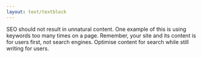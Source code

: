 ```yaml
---
layout: text/textblock
---
```

SEO should not result in unnatural content. One example of this is using keywords too many times on a page. Remember, your site and its content is for users first, not search engines. Optimise content for search while still writing for users.
